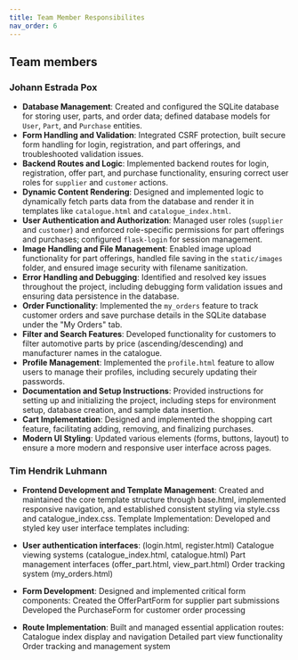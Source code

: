 ```yaml
---
title: Team Member Responsibilites 
nav_order: 6
---
```


## Team members

### Johann Estrada Pox

- **Database Management**: Created and configured the SQLite database for storing user, parts, and order data; defined database models for `User`, `Part`, and `Purchase` entities.
- **Form Handling and Validation**: Integrated CSRF protection, built secure form handling for login, registration, and part offerings, and troubleshooted validation issues.
- **Backend Routes and Logic**: Implemented backend routes for login, registration, offer part, and purchase functionality, ensuring correct user roles for `supplier` and `customer` actions.
- **Dynamic Content Rendering**: Designed and implemented logic to dynamically fetch parts data from the database and render it in templates like `catalogue.html` and `catalogue_index.html`.
- **User Authentication and Authorization**: Managed user roles (`supplier` and `customer`) and enforced role-specific permissions for part offerings and purchases; configured `flask-login` for session management.
- **Image Handling and File Management**: Enabled image upload functionality for part offerings, handled file saving in the `static/images` folder, and ensured image security with filename sanitization.
- **Error Handling and Debugging**: Identified and resolved key issues throughout the project, including debugging form validation issues and ensuring data persistence in the database.
- **Order Functionality**: Implemented the `my_orders` feature to track customer orders and save purchase details in the SQLite database under the "My Orders" tab.
- **Filter and Search Features**: Developed functionality for customers to filter automotive parts by price (ascending/descending) and manufacturer names in the catalogue.
- **Profile Management**: Implemented the `profile.html` feature to allow users to manage their profiles, including securely updating their passwords.
- **Documentation and Setup Instructions**: Provided instructions for setting up and initializing the project, including steps for environment setup, database creation, and sample data insertion.
- **Cart Implementation**: Designed and implemented the shopping cart feature, facilitating adding, removing, and finalizing purchases.
- **Modern UI Styling**: Updated various elements (forms, buttons, layout) to ensure a more modern and responsive user interface across pages.

### Tim Hendrik Luhmann

- **Frontend Development and Template Management**: Created and maintained the core template structure through base.html, implemented responsive navigation, and established consistent styling via style.css and catalogue_index.css.
Template Implementation: Developed and styled key user interface templates including:

- **User authentication interfaces**: (login.html, register.html)
Catalogue viewing systems (catalogue_index.html, catalogue.html)
Part management interfaces (offer_part.html, view_part.html)
Order tracking system (my_orders.html)


- **Form Development**: Designed and implemented critical form components:
Created the OfferPartForm for supplier part submissions
Developed the PurchaseForm for customer order processing


- **Route Implementation**: Built and managed essential application routes:
Catalogue index display and navigation
Detailed part view functionality
Order tracking and management system

